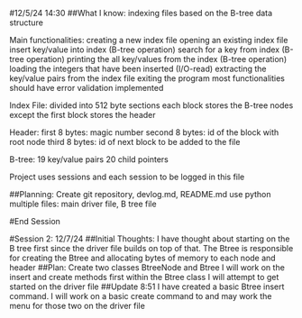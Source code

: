 #12/5/24 14:30
##What I know:
indexing files based on the B-tree data structure

Main functionalities:
creating a new index file
opening an existing index file
insert key/value into index (B-tree operation)
search for a key from index (B-tree operation)
printing the all key/values from the index (B-tree operation)
loading the integers that have been inserted (I/O-read)
extracting the key/value pairs from the index file
exiting the program
most functionalities should have error validation implemented

Index File: 
divided into 512 byte sections
each block stores the B-tree nodes except the first block stores the header

Header:
first 8 bytes: magic number
second 8 bytes: id of the block with root node
third 8 bytes: id of next block to be added to the file

B-tree:
19 key/value pairs
20 child pointers

Project uses sessions and each session to be logged in this file

##Planning:
Create git repository, devlog.md, README.md
use python
multiple files: main driver file, B tree file

#End Session

#Session 2: 12/7/24
##Initial Thoughts:
I have thought about starting on the B tree first since the driver file builds on top of that.
The Btree is responsible for creating the Btree and allocating bytes of memory to each node and header
##Plan:
Create two classes BtreeNode and Btree
    I will work on the insert and create methods first within the Btree class
    I will attempt to get started on the driver file
##Update 8:51
I have created a basic Btree insert command. I will work on a basic create command to and may work the menu for those two on the driver file


